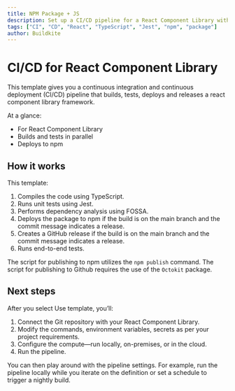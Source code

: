 ```yaml
---
title: NPM Package + JS
description: Set up a CI/CD pipeline for a React Component Library with linting, testing, and building using TypeScript, Jest, and npm.
tags: ["CI", "CD", "React", "TypeScript", "Jest", "npm", "package"]
author: Buildkite
---
```


# CI/CD for React Component Library

This template gives you a continuous integration and continuous deployment (CI/CD) pipeline that builds, tests, deploys and releases a react component library framework.

At a glance:

- For React Component Library
- Builds and tests in parallel
- Deploys to npm

## How it works

This template:

1. Compiles the code using TypeScript.
2. Runs unit tests using Jest.
3. Performs dependency analysis using FOSSA.
4. Deploys the package to npm if the build is on the main branch and the commit message indicates a release.
5. Creates a GitHub release if the build is on the main branch and the commit message indicates a release.
6. Runs end-to-end tests.

The script for publishing to npm utilizes the `npm publish` command. The script for publishing to Github requires the use of the `Octokit` package.

## Next steps

After you select Use template, you’ll:

1. Connect the Git repository with your React Component Library.
2. Modify the commands, environment variables, secrets as per your project requirements.
3. Configure the compute—run locally, on-premises, or in the cloud.
4. Run the pipeline.

You can then play around with the pipeline settings. For example, run the pipeline locally while you iterate on the definition or set a schedule to trigger a nightly build.
